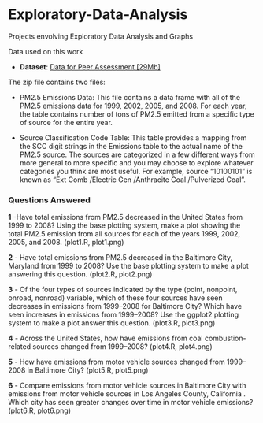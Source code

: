 # Exploratory-Data-Analysis
Projects envolving Exploratory Data Analysis and Graphs

Data used on this work
* <b>Dataset</b>: <a href="https://d396qusza40orc.cloudfront.net/exdata%2Fdata%2FNEI_data.zip"> Data for Peer Assessment [29Mb] 
</a>

The zip file contains two files:

* PM2.5 Emissions Data: This file contains a data frame with all 
of the PM2.5 emissions data for 1999, 2002, 2005, and 2008. For each year, the table contains number of tons of PM2.5 
emitted from a specific type of source for the entire year.

* Source Classification Code Table: 
This table provides a mapping from the SCC digit strings in the Emissions table to the actual name of the PM2.5 source. 
The sources are categorized in a few different ways from more general to more specific and you may choose to explore whatever
categories you think are most useful. For example, source “10100101” is known as 
“Ext Comb /Electric Gen /Anthracite Coal /Pulverized Coal”.

### Questions Answered ###

<b>1</b> -Have total emissions from PM2.5 decreased in the United States from 1999 to 2008? 
Using the base plotting system, make a plot showing the total PM2.5 emission from all sources for each of 
the years 1999, 2002, 2005, and 2008. (plot1.R, plot1.png)

<b>2</b> - Have total emissions from PM2.5 decreased in the Baltimore City, Maryland from 1999 to 2008? 
Use the base plotting system to make a plot answering this question. (plot2.R, plot2.png)

<b>3</b> - Of the four types of sources indicated by the type (point, nonpoint, onroad, nonroad) variable, which of these four sources 
have seen decreases in emissions from 1999–2008 for Baltimore City? Which have seen increases in emissions from 1999–2008? 
Use the ggplot2 plotting system to make a plot answer this question. (plot3.R, plot3.png)

<b>4</b> - Across the United States, how have emissions from coal combustion-related sources changed from 1999–2008?
(plot4.R, plot4.png)

<b>5</b> - How have emissions from motor vehicle sources changed from 1999–2008 in Baltimore City? (plot5.R, plot5.png)

<b>6</b> - Compare emissions from motor vehicle sources in Baltimore City with emissions from motor vehicle sources in Los Angeles County,
California . Which city has seen greater changes over time in motor vehicle emissions? (plot6.R, plot6.png)
